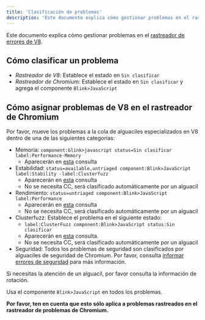 ```yaml
---
title: 'Clasificación de problemas'
description: 'Este documento explica cómo gestionar problemas en el rastreador de errores de V8.'
---
```

Este documento explica cómo gestionar problemas en el [rastreador de errores de V8](/bugs).

## Cómo clasificar un problema

- *Rastreador de V8*: Establece el estado en `Sin clasificar`
- *Rastreador de Chromium*: Establece el estado en `Sin clasificar` y agrega el componente `Blink>JavaScript`

## Cómo asignar problemas de V8 en el rastreador de Chromium

Por favor, mueve los problemas a la cola de alguaciles especializados en V8 dentro de una de las siguientes categorías:

- Memoria: `component:blink>javascript status=Sin clasificar label:Performance-Memory`
    - Aparecerán en [esta](https://bugs.chromium.org/p/chromium/issues/list?can=2&q=component%3Ablink%3Ejavascript+status%3DUntriaged+label%3APerformance-Memory+&colspec=ID+Pri+M+Stars+ReleaseBlock+Cr+Status+Owner+Summary+OS+Modified&x=m&y=releaseblock&cells=tiles) consulta
- Estabilidad: `status=available,untriaged component:Blink>JavaScript label:Stability -label:Clusterfuzz`
    - Aparecerán en [esta](https://bugs.chromium.org/p/chromium/issues/list?can=2&q=status%3Davailable%2Cuntriaged+component%3ABlink%3EJavaScript+label%3AStability+-label%3AClusterfuzz&colspec=ID+Pri+M+Stars+ReleaseBlock+Component+Status+Owner+Summary+OS+Modified&x=m&y=releaseblock&cells=ids) consulta
    - No se necesita CC, será clasificado automáticamente por un alguacil
- Rendimiento: `status=untriaged component:Blink>JavaScript label:Performance`
    - Aparecerán en [esta](https://bugs.chromium.org/p/chromium/issues/list?colspec=ID%20Pri%20M%20Stars%20ReleaseBlock%20Cr%20Status%20Owner%20Summary%20OS%20Modified&x=m&y=releaseblock&cells=tiles&q=component%3Ablink%3Ejavascript%20status%3DUntriaged%20label%3APerformance&can=2) consulta
    - No se necesita CC, será clasificado automáticamente por un alguacil
- Clusterfuzz: Establece el problema en el siguiente estado:
    - `label:ClusterFuzz component:Blink>JavaScript status:Sin clasificar`
    - Aparecerán en [esta](https://bugs.chromium.org/p/chromium/issues/list?can=2&q=label%3AClusterFuzz+component%3ABlink%3EJavaScript+status%3AUntriaged&colspec=ID+Pri+M+Stars+ReleaseBlock+Component+Status+Owner+Summary+OS+Modified&x=m&y=releaseblock&cells=ids) consulta.
    - No se necesita CC, será clasificado automáticamente por un alguacil
- Seguridad: Todos los problemas de seguridad son clasificados por alguaciles de seguridad de Chromium. Por favor, consulta [informar errores de seguridad](/docs/security-bugs) para más información.

Si necesitas la atención de un alguacil, por favor consulta la información de rotación.

Usa el componente `Blink>JavaScript` en todos los problemas.

**Por favor, ten en cuenta que esto sólo aplica a problemas rastreados en el rastreador de problemas de Chromium.**
